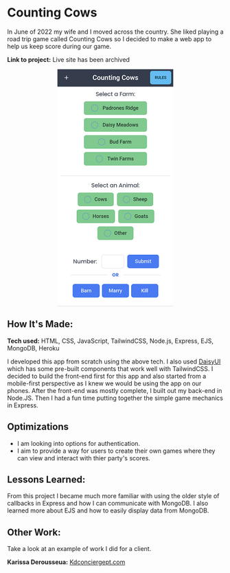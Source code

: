 # Counting Cows

In June of 2022 my wife and I moved across the country. She liked playing a road trip game called Counting Cows so I decided to make a web app to help us keep score during our game.

**Link to project:** Live site has been archived

<p align="center" ><img align="center" src="https://github.com/Blake-Larson/counting-cows/blob/main/images/page.png" alt="The inital view of Counting Cows" /></p>

## How It's Made:

**Tech used:** HTML, CSS, JavaScript, TailwindCSS, Node.js, Express, EJS, MongoDB, Heroku

I developed this app from scratch using the above tech. I also used [DaisyUI](https://daisyui.com/docs/use/) which has some pre-built components that work well with TailwindCSS. I decided to build the front-end first for this app and also started from a mobile-first perspective as I knew we would be using the app on our phones. After the front-end was mostly complete, I built out my back-end in Node.JS. Then I had a fun time putting together the simple game mechanics in Express.

## Optimizations

- I am looking into options for authentication.
- I aim to provide a way for users to create their own games where they can view and interact with thier party's scores.

## Lessons Learned:

From this project I became much more familiar with using the older style of callbacks in Express and how I can communicate with MongoDB. I also learned more about EJS and how to easily display data from MongoDB.

## Other Work:

Take a look at an example of work I did for a client.

**Karissa Derousseua:** [Kdconciergept.com](https://kdconciergept.com/)
